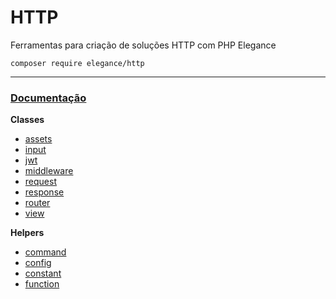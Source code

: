 # HTTP

Ferramentas para criação de soluções HTTP com PHP Elegance

    composer require elegance/http

---

### [Documentação](https://github.com/php-elegance/http/tree/main/.doc)

**Classes**

- [assets](https://github.com/php-elegance/http/tree/main/.doc/class/assets.md)
- [input](https://github.com/php-elegance/http/tree/main/.doc/class/input.md)
- [jwt](https://github.com/php-elegance/http/tree/main/.doc/class/jwt.md)
- [middleware](https://github.com/php-elegance/http/tree/main/.doc/class/middleware.md)
- [request](https://github.com/php-elegance/http/tree/main/.doc/class/request.md)
- [response](https://github.com/php-elegance/http/tree/main/.doc/class/response.md)
- [router](https://github.com/php-elegance/http/tree/main/.doc/class/router.md)
- [view](https://github.com/php-elegance/http/tree/main/.doc/class/view.md)

**Helpers**

- [command](https://github.com/php-elegance/http/tree/main/.doc/helper/command.md)
- [config](https://github.com/php-elegance/http/tree/main/.doc/helper/config.md)
- [constant](https://github.com/php-elegance/http/tree/main/.doc/helper/constant.md)
- [function](https://github.com/php-elegance/http/tree/main/.doc/helper/function.md)